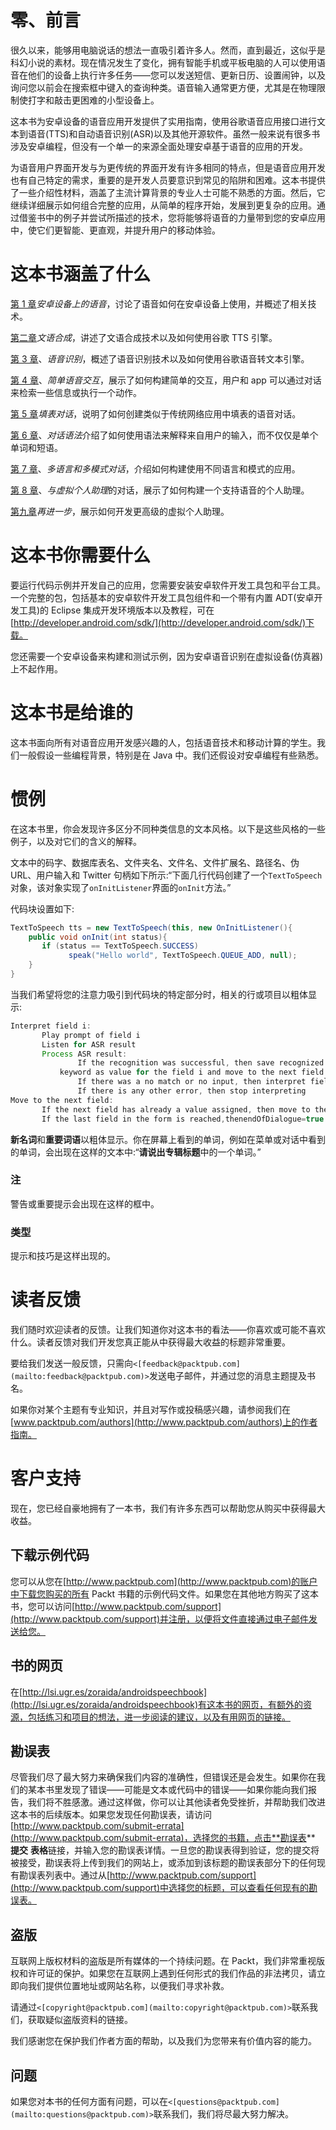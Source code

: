 # 零、前言

很久以来，能够用电脑说话的想法一直吸引着许多人。然而，直到最近，这似乎是科幻小说的素材。现在情况发生了变化，拥有智能手机或平板电脑的人可以使用语音在他们的设备上执行许多任务——您可以发送短信、更新日历、设置闹钟，以及询问您以前会在搜索框中键入的查询种类。语音输入通常更方便，尤其是在物理限制使打字和敲击更困难的小型设备上。

这本书为安卓设备的语音应用开发提供了实用指南，使用谷歌语音应用接口进行文本到语音(TTS)和自动语音识别(ASR)以及其他开源软件。虽然一般来说有很多书涉及安卓编程，但没有一个单一的来源全面处理安卓基于语音的应用的开发。

为语音用户界面开发与为更传统的界面开发有许多相同的特点，但是语音应用开发也有自己特定的需求，重要的是开发人员要意识到常见的陷阱和困难。这本书提供了一些介绍性材料，涵盖了主流计算背景的专业人士可能不熟悉的方面。然后，它继续详细展示如何组合完整的应用，从简单的程序开始，发展到更复杂的应用。通过借鉴书中的例子并尝试所描述的技术，您将能够将语音的力量带到您的安卓应用中，使它们更智能、更直观，并提升用户的移动体验。

# 这本书涵盖了什么

[第 1 章](01.html "Chapter 1. Speech on Android Devices")*安卓设备上的语音*，讨论了语音如何在安卓设备上使用，并概述了相关技术。

[第二章](02.html "Chapter 2. Text-to-Speech Synthesis")*文语合成*，讲述了文语合成技术以及如何使用谷歌 TTS 引擎。

[第 3 章](03.html "Chapter 3. Speech Recognition")、*语音识别*，概述了语音识别技术以及如何使用谷歌语音转文本引擎。

[第 4 章](04.html "Chapter 4. Simple Voice Interactions")、*简单语音交互*，展示了如何构建简单的交互，用户和 app 可以通过对话来检索一些信息或执行一个动作。

[第 5 章](05.html "Chapter 5. Form-filling Dialogs")*填表对话*，说明了如何创建类似于传统网络应用中填表的语音对话。

[第 6 章](06.html "Chapter 6. Grammars for Dialog")、*对话语法*介绍了如何使用语法来解释来自用户的输入，而不仅仅是单个单词和短语。

[第 7 章](07.html "Chapter 7. Multilingual and Multimodal Dialogs")、*多语言和多模式对话*，介绍如何构建使用不同语言和模式的应用。

[第 8 章](08.html "Chapter 8. Dialogs with Virtual Personal Assistants")、*与虚拟个人助理*的对话，展示了如何构建一个支持语音的个人助理。

[第九章](09.html "Chapter 9. Taking it Further")*再进一步*，展示如何开发更高级的虚拟个人助理。

# 这本书你需要什么

要运行代码示例并开发自己的应用，您需要安装安卓软件开发工具包和平台工具。一个完整的包，包括基本的安卓软件开发工具包组件和一个带有内置 ADT(安卓开发工具)的 Eclipse 集成开发环境版本以及教程，可在[http://developer.android.com/sdk/](http://developer.android.com/sdk/)下载。

您还需要一个安卓设备来构建和测试示例，因为安卓语音识别在虚拟设备(仿真器)上不起作用。

# 这本书是给谁的

这本书面向所有对语音应用开发感兴趣的人，包括语音技术和移动计算的学生。我们一般假设一些编程背景，特别是在 Java 中。我们还假设对安卓编程有些熟悉。

# 惯例

在这本书里，你会发现许多区分不同种类信息的文本风格。以下是这些风格的一些例子，以及对它们的含义的解释。

文本中的码字、数据库表名、文件夹名、文件名、文件扩展名、路径名、伪 URL、用户输入和 Twitter 句柄如下所示:“下面几行代码创建了一个`TextToSpeech`对象，该对象实现了`onInitListener`界面的`onInit`方法。”

代码块设置如下:

```java
TextToSpeech tts = new TextToSpeech(this, new OnInitListener(){ 
    public void onInit(int status){ 
       if (status == TextToSpeech.SUCCESS) 
             speak("Hello world", TextToSpeech.QUEUE_ADD, null); 
    }
}
```

当我们希望将您的注意力吸引到代码块的特定部分时，相关的行或项目以粗体显示:

```java
Interpret field i:
       Play prompt of field i
       Listen for ASR result
       Process ASR result:
               If the recognition was successful, then save recognized
	       keyword as value for the field i and move to the next field
               If there was a no match or no input, then interpret field i
               If there is any other error, then stop interpreting
Move to the next field:
       If the next field has already a value assigned, then move to the next one
       If the last field in the form is reached,thenendOfDialogue=true
```

**新名词**和**重要词语**以粗体显示。你在屏幕上看到的单词，例如在菜单或对话中看到的单词，会出现在这样的文本中:“**请说出专辑标题**中的一个单词。”

### 注

警告或重要提示会出现在这样的框中。

### 类型

提示和技巧是这样出现的。

# 读者反馈

我们随时欢迎读者的反馈。让我们知道你对这本书的看法——你喜欢或可能不喜欢什么。读者反馈对我们开发您真正能从中获得最大收益的标题非常重要。

要给我们发送一般反馈，只需向`<[feedback@packtpub.com](mailto:feedback@packtpub.com)>`发送电子邮件，并通过您的消息主题提及书名。

如果你对某个主题有专业知识，并且对写作或投稿感兴趣，请参阅我们在[www.packtpub.com/authors](http://www.packtpub.com/authors)上的作者指南。

# 客户支持

现在，您已经自豪地拥有了一本书，我们有许多东西可以帮助您从购买中获得最大收益。

## 下载示例代码

您可以从您在[http://www.packtpub.com](http://www.packtpub.com)的账户中下载您购买的所有 Packt 书籍的示例代码文件。如果您在其他地方购买了这本书，您可以访问[http://www.packtpub.com/support](http://www.packtpub.com/support)并注册，以便将文件直接通过电子邮件发送给您。

## 书的网页

在[http://lsi.ugr.es/zoraida/androidspeechbook](http://lsi.ugr.es/zoraida/androidspeechbook)有这本书的网页，有额外的资源，包括练习和项目的想法，进一步阅读的建议，以及有用网页的链接。

## 勘误表

尽管我们尽了最大努力来确保我们内容的准确性，但错误还是会发生。如果你在我们的某本书里发现了错误——可能是文本或代码中的错误——如果你能向我们报告，我们将不胜感激。通过这样做，你可以让其他读者免受挫折，并帮助我们改进这本书的后续版本。如果您发现任何勘误表，请访问[http://www.packtpub.com/submit-errata](http://www.packtpub.com/submit-errata)，选择您的书籍，点击**勘误表** **提交** **表格**链接，并输入您的勘误表详情。一旦您的勘误表得到验证，您的提交将被接受，勘误表将上传到我们的网站上，或添加到该标题的勘误表部分下的任何现有勘误表列表中。通过从[http://www.packtpub.com/support](http://www.packtpub.com/support)中选择您的标题，可以查看任何现有的勘误表。

## 盗版

互联网上版权材料的盗版是所有媒体的一个持续问题。在 Packt，我们非常重视版权和许可证的保护。如果您在互联网上遇到任何形式的我们作品的非法拷贝，请立即向我们提供位置地址或网站名称，以便我们寻求补救。

请通过`<[copyright@packtpub.com](mailto:copyright@packtpub.com)>`联系我们，获取疑似盗版资料的链接。

我们感谢您在保护我们作者方面的帮助，以及我们为您带来有价值内容的能力。

## 问题

如果您对本书的任何方面有问题，可以在`<[questions@packtpub.com](mailto:questions@packtpub.com)>`联系我们，我们将尽最大努力解决。